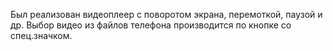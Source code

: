Был реализован видеоплеер с поворотом экрана, перемоткой, паузой и др. Выбор видео из файлов телефона производится по кнопке со спец.значком.
